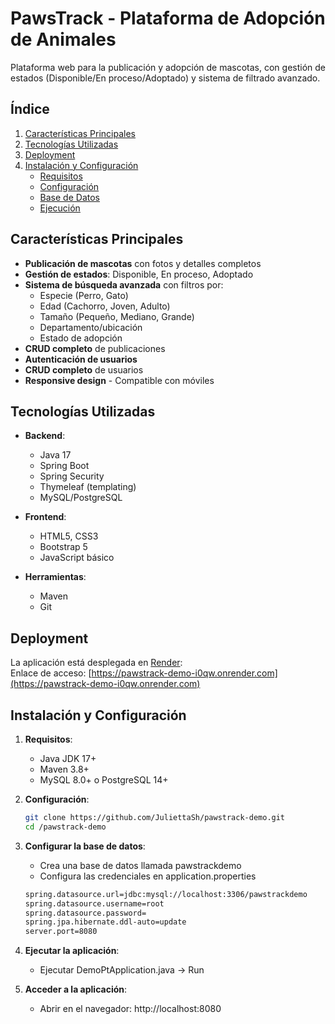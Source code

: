 # PawsTrack - Plataforma de Adopción de Animales

Plataforma web para la publicación y adopción de mascotas, con gestión de estados (Disponible/En proceso/Adoptado) y sistema de filtrado avanzado.

## Índice
1. [Características Principales](#características-principales)
2. [Tecnologías Utilizadas](#tecnologías-utilizadas)
3. [Deployment](#deployment)
4. [Instalación y Configuración](#instalación-y-configuración)
   - [Requisitos](#requisitos)
   - [Configuración](#configuración)
   - [Base de Datos](#configurar-la-base-de-datos)
   - [Ejecución](#ejecutar-la-aplicación)

## Características Principales

- **Publicación de mascotas** con fotos y detalles completos
- **Gestión de estados**: Disponible, En proceso, Adoptado
- **Sistema de búsqueda avanzada** con filtros por:
  - Especie (Perro, Gato)
  - Edad (Cachorro, Joven, Adulto)
  - Tamaño (Pequeño, Mediano, Grande)
  - Departamento/ubicación
  - Estado de adopción
- **CRUD completo** de publicaciones
- **Autenticación de usuarios**
- **CRUD completo** de usuarios
- **Responsive design** - Compatible con móviles

## Tecnologías Utilizadas

- **Backend**:
  - Java 17
  - Spring Boot
  - Spring Security
  - Thymeleaf (templating)
  - MySQL/PostgreSQL

- **Frontend**:
  - HTML5, CSS3
  - Bootstrap 5
  - JavaScript básico

- **Herramientas**:
  - Maven
  - Git
 
## Deployment
La aplicación está desplegada en [Render](https://render.com/):  
Enlace de acceso: [https://pawstrack-demo-i0qw.onrender.com](https://pawstrack-demo-i0qw.onrender.com)

## Instalación y Configuración

1. **Requisitos**:
   - Java JDK 17+
   - Maven 3.8+
   - MySQL 8.0+ o PostgreSQL 14+

2. **Configuración**:
   ```bash
   git clone https://github.com/JuliettaSh/pawstrack-demo.git
   cd /pawstrack-demo
3. **Configurar la base de datos**:
   - Crea una base de datos llamada pawstrackdemo
   - Configura las credenciales en application.properties
   ```bash
   spring.datasource.url=jdbc:mysql://localhost:3306/pawstrackdemo
   spring.datasource.username=root
   spring.datasource.password=
   spring.jpa.hibernate.ddl-auto=update
   server.port=8080

4. **Ejecutar la aplicación**:
   - Ejecutar DemoPtApplication.java → Run

5. **Acceder a la aplicación**:
   - Abrir en el navegador: http://localhost:8080
